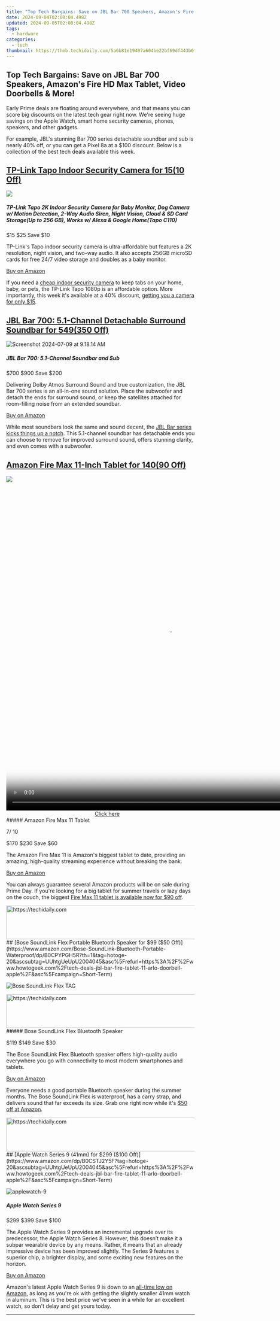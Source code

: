 ```yaml
---
title: "Top Tech Bargains: Save on JBL Bar 700 Speakers, Amazon's Fire HD Max Tablet, Video Doorbells & More!"
date: 2024-09-04T02:08:04.498Z
updated: 2024-09-05T02:08:04.498Z
tags:
  - hardware
categories:
  - tech
thumbnail: https://thmb.techidaily.com/5a6b81e19407a604be22bf69df443b0f8b7b5bc4d3841b542775d6677ac13b8e.jpg
---
```


## Top Tech Bargains: Save on JBL Bar 700 Speakers, Amazon's Fire HD Max Tablet, Video Doorbells & More!

Early Prime deals are floating around everywhere, and that means you can score big discounts on the latest tech gear right now. We're seeing huge savings on the Apple Watch, smart home security cameras, phones, speakers, and other gadgets.

 For example, JBL's stunning Bar 700 series detachable soundbar and sub is nearly 40% off, or you can get a Pixel 8a at a $100 discount. Below is a collection of the best tech deals available this week.

## [TP-Link Tapo Indoor Security Camera for $15 ($10 Off)](https://www.amazon.com/dp/B0866S3D82?th=1&tag=hotoge-20&ascsubtag=UUhtgUeUpU2004045&asc%5Frefurl=https%3A%2F%2Fwww.howtogeek.com%2Ftech-deals-jbl-bar-fire-tablet-11-arlo-doorbell-apple%2F&asc%5Fcampaign=Short-Term) 

![](https://static1.howtogeekimages.com/wordpress/wp-content/uploads/2023/08/414wn7a2fnl-_sl500_.jpg) 

#####  TP-Link Tapo 2K Indoor Security Camera for Baby Monitor, Dog Camera w/ Motion Detection, 2-Way Audio Siren, Night Vision, Cloud & SD Card Storage(Up to 256 GB), Works w/ Alexa & Google Home(Tapo C110)

$15 $25 Save $10 

TP-Link's Tapo indoor security camera is ultra-affordable but features a 2K resolution, night vision, and two-way audio. It also accepts 256GB microSD cards for free 24/7 video storage and doubles as a baby monitor.

[Buy on Amazon](https://www.amazon.com/dp/B0866S3D82?th=1&tag=hotoge-20&ascsubtag=UUhtgUeUpU2004045&asc%5Frefurl=https%3A%2F%2Fwww.howtogeek.com%2Ftech-deals-jbl-bar-fire-tablet-11-arlo-doorbell-apple%2F&asc%5Fcampaign=Short-Term) 

 If you need a [cheap indoor security camera](https://screen-capture.techidaily.com/updated-in-2024-enhance-your-game-experience-with-these-5-screen-capture-techniques-for-minecraft-mac/) to keep tabs on your home, baby, or pets, the TP-Link Tapo 1080p is an affordable option. More importantly, this week it's available at a 40% discount, [getting you a camera for only $15](https://www.amazon.com/dp/B0866S3D82?th=1&tag=hotoge-20&ascsubtag=UUhtgUeUpU2004045&asc%5Frefurl=https%3A%2F%2Fwww.howtogeek.com%2Ftech-deals-jbl-bar-fire-tablet-11-arlo-doorbell-apple%2F&asc%5Fcampaign=Short-Term).

## [JBL Bar 700: 5.1-Channel Detachable Surround Soundbar for $549 ($350 Off)](https://www.amazon.com/dp/B0BVGPPHCR?tag=hotoge-20&ascsubtag=UUhtgUeUpU2004045&asc%5Frefurl=https%3A%2F%2Fwww.howtogeek.com%2Ftech-deals-jbl-bar-fire-tablet-11-arlo-doorbell-apple%2F&asc%5Fcampaign=Short-Term) 

![Screenshot 2024-07-09 at 9.18.14 AM](https://static1.howtogeekimages.com/wordpress/wp-content/uploads/2024/07/screenshot-2024-07-09-at-9-18-14-am.jpg) 

#####  JBL Bar 700: 5.1-Channel Soundbar and Sub

$700 $900 Save $200 

Delivering Dolby Atmos Surround Sound and true customization, the JBL Bar 700 series is an all-in-one sound solution. Place the subwoofer and detach the ends for surround sound, or keep the satellites attached for room-filling noise from an extended soundbar. 

[Buy on Amazon](https://www.amazon.com/dp/B0BVGPPHCR?tag=hotoge-20&ascsubtag=UUhtgUeUpU2004045&asc%5Frefurl=https%3A%2F%2Fwww.howtogeek.com%2Ftech-deals-jbl-bar-fire-tablet-11-arlo-doorbell-apple%2F&asc%5Fcampaign=Short-Term) 

 While most soundbars look the same and sound decent, the [JBL Bar series kicks things up a notch](https://www.amazon.com/dp/B0BVGPPHCR?tag=hotoge-20&ascsubtag=UUhtgUeUpU2004045&asc%5Frefurl=https%3A%2F%2Fwww.howtogeek.com%2Ftech-deals-jbl-bar-fire-tablet-11-arlo-doorbell-apple%2F&asc%5Fcampaign=Short-Term). This 5.1-channel soundbar has detachable ends you can choose to remove for improved surround sound, offers stunning clarity, and even comes with a subwoofer.

## [Amazon Fire Max 11-Inch Tablet for $140 ($90 Off)](https://www.amazon.com/dp/B0B1VQ1ZQY?tag=hotoge-20&ascsubtag=UUhtgUeUpU2004045&asc%5Frefurl=https%3A%2F%2Fwww.howtogeek.com%2Ftech-deals-jbl-bar-fire-tablet-11-arlo-doorbell-apple%2F&asc%5Fcampaign=Short-Term) 

![](https://static1.howtogeekimages.com/wordpress/wp-content/uploads/2023/07/canvas-1-1.jpg) 

<!-- affiliate ads begin -->
<span id="1484963">
					<video width="864" height="864" style="cursor:pointer"
           poster="//a.impactradius-go.com/display-clicktoplayimage/1484963.png"
           onclick="if(!this.playClicked){this.play();this.setAttribute('controls',true);this.playClicked=true;}">
	   <source src="//a.impactradius-go.com/display-ad/16446-1484963">
	   <img src="//a.impactradius-go.com/display-clicktoplayimage/1484963.png" style="border: none; height: 100%; width: 100%; object-fit: contain">
	</video>
	<div style="width:540px;text-align:center"><a href="javascript:window.open(decodeURIComponent('https%3A%2F%2Flaganoo.pxf.io%2Fc%2F5597632%2F1484963%2F16446'), '_blank');void(0);">Click here</a></div>
</span>
<img height="0" width="0" src="https://imp.pxf.io/i/5597632/1484963/16446" style="position:absolute;visibility:hidden;" border="0" />
<!-- affiliate ads end -->
#####  Amazon Fire Max 11 Tablet

7/ 10 

$170 $230 Save $60 

The Amazon Fire Max 11 is Amazon's biggest tablet to date, providing an amazing, high-quality streaming experience without breaking the bank. 

[Buy on Amazon](https://www.amazon.com/dp/B0B1VQ1ZQY?tag=hotoge-20&ascsubtag=UUhtgUeUpU2004045&asc%5Frefurl=https%3A%2F%2Fwww.howtogeek.com%2Ftech-deals-jbl-bar-fire-tablet-11-arlo-doorbell-apple%2F&asc%5Fcampaign=Short-Term) 

 You can always guarantee several Amazon products will be on sale during Prime Day. If you're looking for a big tablet for summer travels or lazy days on the couch, the biggest [Fire Max 11 tablet is available now for $90 off](https://www.amazon.com/dp/B0B1VQ1ZQY?tag=hotoge-20&ascsubtag=UUhtgUeUpU2004045&asc%5Frefurl=https%3A%2F%2Fwww.howtogeek.com%2Ftech-deals-jbl-bar-fire-tablet-11-arlo-doorbell-apple%2F&asc%5Fcampaign=Short-Term).

<!-- affiliate ads begin -->
<a href="https://appsumo.8odi.net/c/5597632/2082533/7443" target="_top" id="2082533">
  <img src="//a.impactradius-go.com/display-ad/7443-2082533" border="0" alt="https://techidaily.com" width="728" height="90"/>
</a>
<img height="0" width="0" src="https://appsumo.8odi.net/i/5597632/2082533/7443" style="position:absolute;visibility:hidden;" border="0" />
<!-- affiliate ads end -->
## [Bose SoundLink Flex Portable Bluetooth Speaker for $99 ($50 Off)](https://www.amazon.com/Bose-SoundLink-Bluetooth-Portable-Waterproof/dp/B0CPYPGH5R?th=1&tag=hotoge-20&ascsubtag=UUhtgUeUpU2004045&asc%5Frefurl=https%3A%2F%2Fwww.howtogeek.com%2Ftech-deals-jbl-bar-fire-tablet-11-arlo-doorbell-apple%2F&asc%5Fcampaign=Short-Term) 

![Bose SoundLink Flex TAG](https://static1.howtogeekimages.com/wordpress/wp-content/uploads/2024/06/bose-soundlink-flex-tag.png) 

<!-- affiliate ads begin -->
<a href="https://imp.i357552.net/c/5597632/994842/11832" target="_top" id="994842">
  <img src="//a.impactradius-go.com/display-ad/11832-994842" border="0" alt="https://techidaily.com" width="728" height="90"/>
</a>
<img height="0" width="0" src="https://imp.i357552.net/i/5597632/994842/11832" style="position:absolute;visibility:hidden;" border="0" />
<!-- affiliate ads end -->
#####  Bose SoundLink Flex Bluetooth Speaker

$119 $149 Save $30 

The Bose SoundLink Flex Bluetooth speaker offers high-quality audio everywhere you go with connectivity to most modern smartphones and tablets.

[Buy on Amazon](https://www.amazon.com/dp/B0CPYPGH5R/ref=twister%5FB0CZTTXLRL?tag=hotoge-20&ascsubtag=UUhtgUeUpU2004045&asc%5Frefurl=https%3A%2F%2Fwww.howtogeek.com%2Ftech-deals-jbl-bar-fire-tablet-11-arlo-doorbell-apple%2F&asc%5Fcampaign=Short-Term) 

 Everyone needs a good portable Bluetooth speaker during the summer months. The Bose SoundLink Flex is waterproof, has a carry strap, and delivers sound that far exceeds its size. Grab one right now while it's [$50 off at Amazon](https://www.amazon.com/Bose-SoundLink-Bluetooth-Portable-Waterproof/dp/B0CPYPGH5R?th=1&tag=hotoge-20&ascsubtag=UUhtgUeUpU2004045&asc%5Frefurl=https%3A%2F%2Fwww.howtogeek.com%2Ftech-deals-jbl-bar-fire-tablet-11-arlo-doorbell-apple%2F&asc%5Fcampaign=Short-Term).

<!-- affiliate ads begin -->
<a href="https://appsumo.8odi.net/c/5597632/2049383/7443" target="_top" id="2049383">
  <img src="//a.impactradius-go.com/display-ad/7443-2049383" border="0" alt="https://techidaily.com" width="728" height="90"/>
</a>
<img height="0" width="0" src="https://appsumo.8odi.net/i/5597632/2049383/7443" style="position:absolute;visibility:hidden;" border="0" />
<!-- affiliate ads end -->
## [Apple Watch Series 9 (41mm) for $299 ($100 Off)](https://www.amazon.com/dp/B0CSTJ2Y5F?tag=hotoge-20&ascsubtag=UUhtgUeUpU2004045&asc%5Frefurl=https%3A%2F%2Fwww.howtogeek.com%2Ftech-deals-jbl-bar-fire-tablet-11-arlo-doorbell-apple%2F&asc%5Fcampaign=Short-Term) 

![applewatch-9](https://static1.howtogeekimages.com/wordpress/wp-content/uploads/2023/09/applewatch-9.png) 

#####  Apple Watch Series 9

$299 $399 Save $100 

The Apple Watch Series 9 provides an incremental upgrade over its predecessor, the Apple Watch Series 8\. However, this doesn’t make it a subpar wearable device by any means. Rather, it means that an already impressive device has been improved slightly. The Series 9 features a superior chip, a brighter display, and some exciting new features on the horizon.

[Buy on Amazon](https://www.amazon.com/dp/B0CSTJ2Y5F?tag=hotoge-20&ascsubtag=UUhtgUeUpU2004045&asc%5Frefurl=https%3A%2F%2Fwww.howtogeek.com%2Ftech-deals-jbl-bar-fire-tablet-11-arlo-doorbell-apple%2F&asc%5Fcampaign=Short-Term) 

 Amazon's latest Apple Watch Series 9 is down to an [all-time low on Amazon](https://www.amazon.com/dp/B0CSTJ2Y5F?tag=hotoge-20&ascsubtag=UUhtgUeUpU2004045&asc%5Frefurl=https%3A%2F%2Fwww.howtogeek.com%2Ftech-deals-jbl-bar-fire-tablet-11-arlo-doorbell-apple%2F&asc%5Fcampaign=Short-Term), as long as you're ok with getting the slightly smaller 41mm watch in aluminum. This is the best price we've seen in a while for an excellent watch, so don't delay and get yours today.

---

<!-- affiliate ads begin -->
<span id="1495277">
					<video width="1536" height="864" style="cursor:pointer"
           poster="//a.impactradius-go.com/display-clicktoplayimage/1495277.png"
           onclick="if(!this.playClicked){this.play();this.setAttribute('controls',true);this.playClicked=true;}">
	   <source src="//a.impactradius-go.com/display-ad/17189-1495277">
	   <img src="//a.impactradius-go.com/display-clicktoplayimage/1495277.png" style="border: none; height: 100%; width: 100%; object-fit: contain">
	</video>
	<div style="width:960px;text-align:center"><a href="javascript:window.open(decodeURIComponent('https%3A%2F%2Ffunwhole.sjv.io%2Fc%2F5597632%2F1495277%2F17189'), '_blank');void(0);">Click here</a></div>
</span>
<img height="0" width="0" src="https://imp.pxf.io/i/5597632/1495277/17189" style="position:absolute;visibility:hidden;" border="0" />
<!-- affiliate ads end -->
##  More Tech Deals

![The Pixel 8a placed on the edge of a table.](https://static1.howtogeekimages.com/wordpress/wp-content/uploads/2024/05/53715074129_46c1b4e3a1_o.jpg) 

<!-- affiliate ads begin -->
<a href="https://aligracehair.sjv.io/c/5597632/1902324/19272" target="_top" id="1902324">
  <img src="//a.impactradius-go.com/display-ad/19272-1902324" border="0" alt="https://techidaily.com" width="728" height="90"/>
</a>
<img height="0" width="0" src="https://aligracehair.sjv.io/i/5597632/1902324/19272" style="position:absolute;visibility:hidden;" border="0" />
<!-- affiliate ads end -->
Justin Duino / How-To Geek

 Don't worry—we're not done yet. While most of the deals will start next week as we get closer to the official start of Prime Day, new discounts are still appearing daily. Below, we've added a few other options for home entertainment, security, smartphones, accessories, and more. Then, be sure to check back next week for even more.

* [Amazon Fire Stick 4K Streaming Dongle](https://www.amazon.com/dp/B0BP9SNVH9?tag=hotoge-20&ascsubtag=UUhtgUeUpU2004045&asc%5Frefurl=https%3A%2F%2Fwww.howtogeek.com%2Ftech-deals-jbl-bar-fire-tablet-11-arlo-doorbell-apple%2F&asc%5Fcampaign=Short-Term) | $35 ($25 Off)
* [Google Pixel 8a (128GB) Smartphone](https://shop-links.co/link/?exclusive=1&publisher%5Fslug=howtogeek&u1=UUhtgUeUpU2004045&article%5Fname=Tech+Deals%3A+JBL+Bar+700%2C+Amazon+Fire+Max+Tablet%2C+Video+Doorbell%2C+and+More%21&article%5Furl=https%3A%2F%2Fwww.howtogeek.com%2Ftech-deals-jbl-bar-fire-tablet-11-arlo-doorbell-apple%2F&url=https%3A%2F%2Fwww.bestbuy.com%2Fsite%2Fgoogle-pixel-8a-5g-128gb-unlocked-obsidian%2F6578506.p%3FskuId%3D6578506) | $399 ($100 Off)
* [Arlo Video Doorbell 2K Security](https://www.amazon.com/Arlo-Video-Doorbell-2nd-Generation/dp/B0C683F516/?th=1&tag=hotoge-20&ascsubtag=UUhtgUeUpU2004045&asc%5Frefurl=https%3A%2F%2Fwww.howtogeek.com%2Ftech-deals-jbl-bar-fire-tablet-11-arlo-doorbell-apple%2F&asc%5Fcampaign=Short-Term) | $80 ($50 Off)
* [Apple AirPods Max Headphones](https://www.amazon.com/dp/B08PZD76NP?tag=hotoge-20&ascsubtag=UUhtgUeUpU2004045&asc%5Frefurl=https%3A%2F%2Fwww.howtogeek.com%2Ftech-deals-jbl-bar-fire-tablet-11-arlo-doorbell-apple%2F&asc%5Fcampaign=Short-Term) | $399 ($150 Off)
* [AMD Ryzen 7 5700X3D 8-Core, 16-Thread Desktop CPU](https://www.amazon.com/dp/B0CQ4H4H7X?tag=hotoge-20&ascsubtag=UUhtgUeUpU2004045&asc%5Frefurl=https%3A%2F%2Fwww.howtogeek.com%2Ftech-deals-jbl-bar-fire-tablet-11-arlo-doorbell-apple%2F&asc%5Fcampaign=Short-Term) | $192 ($58 Off)
* [All-New (2024) Amazon Echo Spot](https://www.amazon.com/All-new-Amazon-Echo-Spot-2024-release-Smart-alarm-clock-with-vibrant-sound-Alexa-Black/dp/B0BFC7WQ6R?tag=hotoge-20&ascsubtag=UUhtgUeUpU2004045&asc%5Frefurl=https%3A%2F%2Fwww.howtogeek.com%2Ftech-deals-jbl-bar-fire-tablet-11-arlo-doorbell-apple%2F&asc%5Fcampaign=Short-Term) | $45 ($35 Off)
* [TCL 75-inch 4K Smart QLED TV](https://www.amazon.com/TCL-75-Inch-75Q650F-Streaming-Television/dp/B0C1J5BL57?th=1&tag=hotoge-20&ascsubtag=UUhtgUeUpU2004045&asc%5Frefurl=https%3A%2F%2Fwww.howtogeek.com%2Ftech-deals-jbl-bar-fire-tablet-11-arlo-doorbell-apple%2F&asc%5Fcampaign=Short-Term) | $599 ($200 Off)
* [Amazon Echo Buds (2023)](https://www.amazon.com/dp/B09JVG3TWX?tag=hotoge-20&ascsubtag=UUhtgUeUpU2004045&asc%5Frefurl=https%3A%2F%2Fwww.howtogeek.com%2Ftech-deals-jbl-bar-fire-tablet-11-arlo-doorbell-apple%2F&asc%5Fcampaign=Short-Term) | $25 ($25 Off)

<ins class="adsbygoogle"
     style="display:block"
     data-ad-format="autorelaxed"
     data-ad-client="ca-pub-7571918770474297"
     data-ad-slot="1223367746"></ins>



<ins class="adsbygoogle"
     style="display:block"
     data-ad-client="ca-pub-7571918770474297"
     data-ad-slot="8358498916"
     data-ad-format="auto"
     data-full-width-responsive="true"></ins>


